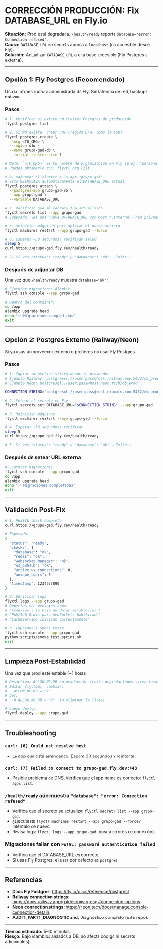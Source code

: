 # CORRECCIÓN PRODUCCIÓN: Fix DATABASE_URL en Fly.io

**Situación:** Prod está degradada. `/health/ready` reporta `database="error: Connection refused"`.  
**Causa:** `DATABASE_URL` en secrets apunta a `localhost` (no accesible desde Fly).  
**Solución:** Actualizar `DATABASE_URL` a una base accesible (Fly Postgres o externa).

---

## Opción 1: Fly Postgres (Recomendado)

Usa la infraestructura administrada de Fly. Sin latencia de red, backups nativos.

### Pasos

```bash
# 1. Verificar si existe un cluster Postgres de producción
flyctl postgres list

# 2. Si NO existe, crear uno (región DFW, como la app)
flyctl postgres create \
  --org <TU_ORG> \
  --region dfw \
  --name grupo-gad-db \
  --initial-cluster-size 1

# Nota: `<TU_ORG>` es tu nombre de organización en Fly (p.ej. "personal")
# Puedes obtenerlo con: flyctl org list

# 3. Adjuntar el cluster a la app "grupo-gad"
# Esto REEMPLAZA automáticamente el DATABASE_URL actual
flyctl postgres attach \
  --postgres-app grupo-gad-db \
  --app grupo-gad \
  --variable DATABASE_URL

# 4. Verificar que el secreto fue actualizado
flyctl secrets list --app grupo-gad
# Esperado: ves una nueva DATABASE_URL con host *.internal (red privada)

# 5. Reiniciar máquinas para aplicar el nuevo secreto
flyctl machines restart --app grupo-gad --force

# 6. Esperar ~30 segundos; verificar salud
sleep 5
curl https://grupo-gad.fly.dev/health/ready

# 7. Si ves "status": "ready" y "database": "ok" → Éxito ✅
```

### Después de adjuntar DB

Una vez que `/health/ready` muestra `database="ok"`:

```bash
# Ejecutar migraciones Alembic
flyctl ssh console --app grupo-gad

# Dentro del container:
cd /app
alembic upgrade head
echo "✅ Migraciones completadas"
exit
```

---

## Opción 2: Postgres Externo (Railway/Neon)

Si ya usas un proveedor externo o prefieres no usar Fly Postgres.

### Pasos

```bash
# 1. Copiar connection string desde tu proveedor
# Ejemplo Railway: postgresql://user:pass@host.railway.app:5432/db_prod
# Ejemplo Neon: postgresql://user:pass@host.neon.tech/db_prod

CONNECTION_STRING="postgresql://user:pass@host.example.com:5432/db_prod"

# 2. Setear el secreto en Fly
flyctl secrets set DATABASE_URL="$CONNECTION_STRING" --app grupo-gad

# 3. Reiniciar máquinas
flyctl machines restart --app grupo-gad --force

# 4. Esperar ~30 segundos; verificar
sleep 5
curl https://grupo-gad.fly.dev/health/ready

# 5. Si ves "status": "ready" y "database": "ok" → Éxito ✅
```

### Después de setear URL externa

```bash
# Ejecutar migraciones
flyctl ssh console --app grupo-gad
cd /app
alembic upgrade head
echo "✅ Migraciones completadas"
exit
```

---

## Validación Post-Fix

```bash
# 1. Health check completo
curl https://grupo-gad.fly.dev/health/ready

# Esperado:
{
  "status": "ready",
  "checks": {
    "database": "ok",
    "redis": "ok",
    "websocket_manager": "ok",
    "ws_pubsub": "ok",
    "active_ws_connections": 0,
    "unique_users": 0
  },
  "timestamp": 1234567890
}

# 2. Verificar logs
flyctl logs --app grupo-gad
# Deberías ver mensajes como:
# "Conexión a la base de datos establecida."
# "Pub/Sub Redis para WebSockets habilitado"
# "CacheService iniciado correctamente"

# 3. (Opcional) Smoke tests
flyctl ssh console --app grupo-gad
python scripts/smoke_test_sprint.sh
exit
```

---

## Limpieza Post-Estabilidad

Una vez que prod esté estable (~1 hora):

```bash
# Desactivar ALLOW_NO_DB en producción (evita degradaciones silenciosas)
# Editar fly.toml, cambiar:
#   ALLOW_NO_DB = "1"
# por:
#   # ALLOW_NO_DB = "0"  (o eliminar la línea)

# Luego deploy:
flyctl deploy --app grupo-gad
```

---

## Troubleshooting

### `curl: (6) Could not resolve host`
- La app aún está arrancando. Espera 30 segundos y reintenta.

### `curl: (7) Failed to connect to grupo-gad.fly.dev:443`
- Posible problema de DNS. Verifica que el app name es correcto: `flyctl apps list`.

### `/health/ready` aún muestra `"database": "error: Connection refused"`
- Verifica que el secreto se actualizó: `flyctl secrets list --app grupo-gad`.
- ¿Ejecutaste `flyctl machines restart --app grupo-gad --force`? Inténtalo de nuevo.
- Revisa logs: `flyctl logs --app grupo-gad` (busca errores de conexión).

### Migraciones fallan con `FATAL: password authentication failed`
- Verifica que el DATABASE_URL es correcto.
- Si usas Fly Postgres, el user por defecto es `postgres`.

---

## Referencias

- **Docs Fly Postgres:** https://fly.io/docs/reference/postgres/
- **Railway connection strings:** https://docs.railway.app/guides/postgresql#connection-options
- **Neon connection strings:** https://neon.tech/docs/manage/console-connection-details
- **AUDIT_PART1_DIAGNOSTIC.md:** Diagnóstico completo (este repo).

---

**Tiempo estimado:** 5–10 minutos.  
**Riesgo:** Bajo (cambios aislados a DB, no afecta código ni secrets adicionales).

